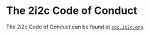 # The 2i2c Code of Conduct

The 2i2c Code of Conduct can be found at [`coc.2i2c.org`](http://coc.2i2c.org).
